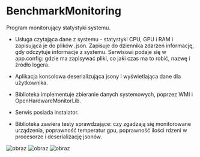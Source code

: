 # BenchmarkMonitoring

Program monitorujący statystyki systemu.

- Usługa czytająca dane z systemu - statystyki CPU, GPU i RAM i zapisująca je do plików .json. Zapisuje do dziennika zdarzeń informację, gdy odczytuje informacje z systemu. Serwisowi podaje się w app.config: gdzie ma zapisywać pliki, co jaki czas ma to robić, nazwę i źródło logera.

- Aplikacja konsolowa deserializująca jsony i wyświetlająca dane dla użytkownika.

- Biblioteka implementuje zbieranie danych systemowych, poprzez WMI i OpenHardwareMonitorLib.

- Serwis posiada instalator.

- Biblioteka zawiera testy sprawdzające: czy zgadzają się monitorowane urządzenia, poprawność temperatur gpu, poprawność ilości rdzeni w procesorze i deserializację jsonów.

![obraz](https://user-images.githubusercontent.com/67783947/213196113-0a9f3cda-f8fc-41f3-b20e-8049fbe6c2fe.png)
![obraz](https://user-images.githubusercontent.com/67783947/213196189-bdce406f-b584-432d-890e-8dbe5b011738.png)
![obraz](https://user-images.githubusercontent.com/67783947/213196299-ac465c23-4d7e-44af-8a27-128642852578.png)

